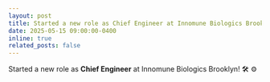 ```yaml
---
layout: post
title: Started a new role as Chief Engineer at Innomune Biologics Brooklyn!
date: 2025-05-15 09:00:00-0400
inline: true
related_posts: false
---
```


Started a new role as **Chief Engineer** at Innomune Biologics Brooklyn! :hammer_and_wrench: :gear:
